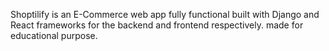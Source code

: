 Shoptilify is an E-Commerce web app fully functional built with Django and React frameworks for the backend and frontend respectively. made for educational purpose.

